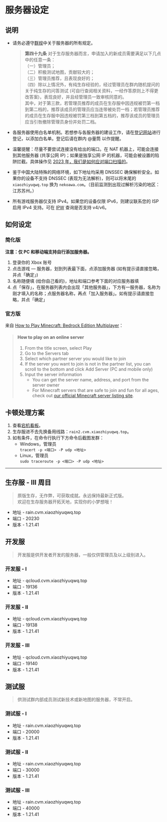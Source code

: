 # 服务器设定

## 说明

- 请务必遵守[群规](rules.md)中关于服务器的所有规定。  
  > **第四十九条** 对于生存服务器而言，申请加入的新成员需要满足以下几点中的任意一条：  
  （一）管理员；  
  （二）积极测试地图，贡献较大的；  
  （三）管理员推荐，且表现良好的；  
  （四）除以上情况外，有纯生存经验的，经过管理员在群内随机提问的关于纯生存的问答测试 (可自行查阅相关资料，一经作答原则上不得更改答案)，表现良好，并且经管理员一致审核同意的。  
  其中，对于第三款，若管理员推荐的成员在生存服中因违规被罚第一档到第二档的，推荐该成员的管理员应当连带被处罚一档；若管理员推荐的成员在生存服中因违规被罚第三档到第五档的，推荐该成员的管理员应当引咎撤除管理员身份并处罚二档。

- 各服务器使用白名单机制。若想参与各服务器的建设工作，请在[登记网站](https://docs.qq.com/sheet/DSnFwckZ2RE1SYXp0)进行登记，以添加白名单。登记后请在群内 @量筒 以作提醒。
- 温馨提醒：尽量不要尝试连接没有给出的端口。在 NAT 机器上，可能会连接到其他服务器 (共享公网 IP)；如果是独享公网 IP 的机器，可能会被设置的陷阱拦截。具体操作见 [2023 年，我们是如何应对端口扫描的](../archives/2023_port_scanning_solution.md)。
- 鉴于中国大陆特殊的网络环境，如下地址均采用 DNSSEC 确保解析安全。如果你的设备不支持 DNSSEC (表现为无法解析)，则可以将末尾的 `xiaozhiyuqwq.top` 换为 `nekoawa.com`。（目前监测到出现过解析污染的地区：江苏苏州。）
- 所有游戏服务器仅支持 IPv4。如果您的设备仅限 IPv6，则建议联系您的 ISP 启用 IPv4 支持。可在 [IPW](https://ipw.cn/) 查询是否支持 v4/v6。

## 如何设定

### 简化版

**注意：仅 PC 和移动端支持自行添加服务器。**

1. 登录你的 Xbox 账号
2. 点击游戏 — 服务器，划到列表最下面，点添加服务器 (如有提示请直接忽略，并点「确定」)
3. 名称随便填 (给你自己看的)，地址和端口参考下面的对应服务器填
4. 点「保存」，在服务器列表内会出现「其他服务器」，下方有一服务器，名称为刚才填入的名称；点服务器名称，再点「加入服务器」。如有提示请直接忽略，并点「确定」

### 官方版

来自 [How to Play Minecraft: Bedrock Edition Multiplayer](https://help.minecraft.net/hc/en-us/articles/4410316619533-How-to-Play-Minecraft-Bedrock-Edition-Multiplayer)：

> #### How to play on an online server
>
> 1. From the title screen, select Play
> 2. Go to the Servers tab
> 3. Select which partner server you would like to join
> 4. If the server you want to join is not in the partner list, you can scroll to the bottom and click Add Server (PC and mobile only)
> 5. Input the server information
>    - You can get the server name, address, and port from the server owner
>    - For Minecraft servers that are safe to join and fun for all ages, check out [our official Minecraft server listing site](https://findmcserver.com/).

## 卡顿处理方案

1. 查看[宕机看板](https://status.nekoawa.com/)。
2. 生存服进不去先换备用线路：`rain2.cvm.xiaozhiyuqwq.top`。
3. 如有条件，在命令行执行下方命令后截图发群：  
   - Windows，管理员  
     `tracert -p <端口> -P udp <地址>`  
   - Linux，管理员  
     `sudo traceroute -p <端口> -P udp <地址>`

---

## 生存服 - III 周目

> 原版生存，无作弊，可获取成就。永远保持最新正式版。  
  欢迎在生存服务器开拓天地，实现你的小梦想哦！

- 地址 - rain.cvm.xiaozhiyuqwq.top
- 端口 - 20230
- 版本 - 1.21.41

## 开发服

> 开发服是供开发者开发的服务器，一般仅供管理员及以上级别进入。

### 开发服 - I

- 地址 - qcloud.cvm.xiaozhiyuqwq.top
- 端口 - 19136
- 版本 - 1.21.41

### 开发服 - II

- 地址 - qcloud.cvm.xiaozhiyuqwq.top
- 端口 - 19138
- 版本 - 1.21.41

### 开发服 - III

- 地址 - qcloud.cvm.xiaozhiyuqwq.top
- 端口 - 19140
- 版本 - 1.21.41

## 测试服

> 供测试群内部成员测试新技术或新地图的服务器，不常开启。

### 测试服 - I

- 地址 - rain.cvm.xiaozhiyuqwq.top
- 端口 - 20000
- 版本 - 1.21.41

### 测试服 - II

- 地址 - rain.cvm.xiaozhiyuqwq.top
- 端口 - 30000
- 版本 - 1.21.41

### 测试服 - III

- 地址 - rain.cvm.xiaozhiyuqwq.top
- 端口 - 40000
- 版本 - 1.21.41
